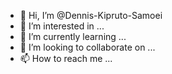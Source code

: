 - 👋 Hi, I’m @Dennis-Kipruto-Samoei
- 👀 I’m interested in ...
- 🌱 I’m currently learning ...
- 💞️ I’m looking to collaborate on ...
- 📫 How to reach me ...

<!---
Dennis-Kipruto-Samoei/Dennis-Kipruto-Samoei is a ✨ special ✨ repository because its `README.md` (this file) appears on your GitHub profile.
You can click the Preview link to take a look at your changes.
--->

